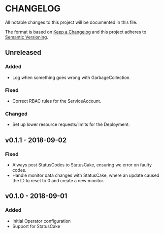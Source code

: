 # CHANGELOG

All notable changes to this project will be documented in this file.

The format is based on [Keep a Changelog](http://keepachangelog.com/)
and this project adheres to [Semantic Versioning](http://semver.org/).

## Unreleased

### Added

- Log when something goes wrong with GarbageCollection.

### Fixed

- Correct RBAC rules for the ServiceAccount.

### Changed

- Set up lower resource requests/limits for the Deployment.

## v0.1.1 - 2018-09-02

### Fixed

- Always post StatusCodes to StatusCake, ensuring we error on faulty codes.
- Handle monitor data changes with StatusCake, where an update caused the ID to reset to 0 and create a new monitor.

## v0.1.0 - 2018-09-01

### Added

- Initial Operator configuration
- Support for StatusCake
